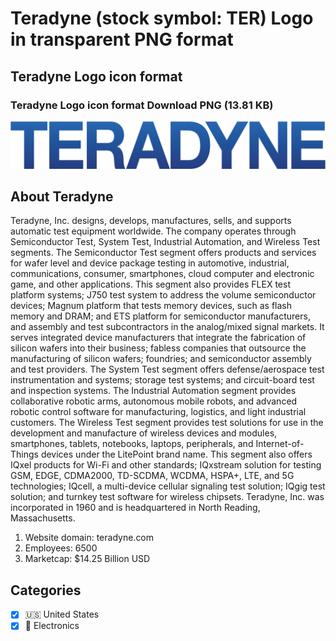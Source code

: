 # Teradyne (stock symbol: TER) Logo in transparent PNG format

## Teradyne Logo icon format

### Teradyne Logo icon format Download PNG (13.81 KB)

![Teradyne Logo icon format Download PNG (13.81 KB)](/img/orig/TER-e972e9fc.png)

## About Teradyne

Teradyne, Inc. designs, develops, manufactures, sells, and supports automatic test equipment worldwide. The company operates through Semiconductor Test, System Test, Industrial Automation, and Wireless Test segments. The Semiconductor Test segment offers products and services for wafer level and device package testing in automotive, industrial, communications, consumer, smartphones, cloud computer and electronic game, and other applications. This segment also provides FLEX test platform systems; J750 test system to address the volume semiconductor devices; Magnum platform that tests memory devices, such as flash memory and DRAM; and ETS platform for semiconductor manufacturers, and assembly and test subcontractors in the analog/mixed signal markets. It serves integrated device manufacturers that integrate the fabrication of silicon wafers into their business; fabless companies that outsource the manufacturing of silicon wafers; foundries; and semiconductor assembly and test providers. The System Test segment offers defense/aerospace test instrumentation and systems; storage test systems; and circuit-board test and inspection systems. The Industrial Automation segment provides collaborative robotic arms, autonomous mobile robots, and advanced robotic control software for manufacturing, logistics, and light industrial customers. The Wireless Test segment provides test solutions for use in the development and manufacture of wireless devices and modules, smartphones, tablets, notebooks, laptops, peripherals, and Internet-of-Things devices under the LitePoint brand name. This segment also offers IQxel products for Wi-Fi and other standards; IQxstream solution for testing GSM, EDGE, CDMA2000, TD-SCDMA, WCDMA, HSPA+, LTE, and 5G technologies; IQcell, a multi-device cellular signaling test solution; IQgig test solution; and turnkey test software for wireless chipsets. Teradyne, Inc. was incorporated in 1960 and is headquartered in North Reading, Massachusetts.

1. Website domain: teradyne.com
2. Employees: 6500
3. Marketcap: $14.25 Billion USD


## Categories
- [x] 🇺🇸 United States
- [x] 🔌 Electronics
